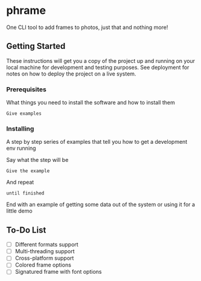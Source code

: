 # phrame

One CLI tool to add frames to photos, just that and nothing more!

## Getting Started

These instructions will get you a copy of the project up and running on your local machine for development and testing purposes. See deployment for notes on how to deploy the project on a live system.

### Prerequisites

What things you need to install the software and how to install them

```
Give examples
```

### Installing

A step by step series of examples that tell you how to get a development env running

Say what the step will be

```
Give the example
```

And repeat

```
until finished
```

End with an example of getting some data out of the system or using it for a little demo

## To-Do List
- [ ] Different formats support
- [ ] Multi-threading support
- [ ] Cross-platform support
- [ ] Colored frame options
- [ ] Signatured frame with font options

<!--## License

This project is licensed under the MIT License - see the [LICENSE.md](LICENSE.md) file for details-->


